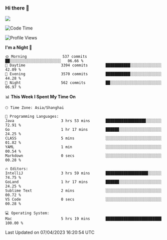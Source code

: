 ### Hi there 👋

<!--
**JJAYCHEN1e/jjaychen1e** is a ✨ _special_ ✨ repository because its `README.md` (this file) appears on your GitHub profile.

Here are some ideas to get you started:

- 🔭 I’m currently working on ...
- 🌱 I’m currently learning ...
- 👯 I’m looking to collaborate on ...
- 🤔 I’m looking for help with ...
- 💬 Ask me about ...
- 📫 How to reach me: ...
- 😄 Pronouns: ...
- ⚡ Fun fact: ...
-->

[![](https://github-readme-stats.vercel.app/api?username=jjaychen1e&show_icons=true)](https://github.com/jjaychen1e/github-readme-stats?count_private=true)

<!--START_SECTION:waka-->
![Code Time](http://img.shields.io/badge/Code%20Time-589%20hrs%2014%20mins-blue)

![Profile Views](http://img.shields.io/badge/Profile%20Views-1-blue)

**I'm a Night 🦉** 

```text
🌞 Morning                537 commits         ██░░░░░░░░░░░░░░░░░░░░░░░   06.66 % 
🌆 Daytime                3394 commits        ███████████░░░░░░░░░░░░░░   42.09 % 
🌃 Evening                3570 commits        ███████████░░░░░░░░░░░░░░   44.28 % 
🌙 Night                  562 commits         ██░░░░░░░░░░░░░░░░░░░░░░░   06.97 % 
```


📊 **This Week I Spent My Time On** 

```text
🕑︎ Time Zone: Asia/Shanghai

💬 Programming Languages: 
Java                     3 hrs 53 mins       ██████████████████░░░░░░░   72.91 % 
Go                       1 hr 17 mins        ██████░░░░░░░░░░░░░░░░░░░   24.25 % 
CLASS                    5 mins              ░░░░░░░░░░░░░░░░░░░░░░░░░   01.82 % 
YAML                     1 min               ░░░░░░░░░░░░░░░░░░░░░░░░░   00.54 % 
Markdown                 0 secs              ░░░░░░░░░░░░░░░░░░░░░░░░░   00.28 % 

🔥 Editors: 
IntelliJ                 3 hrs 59 mins       ███████████████████░░░░░░   74.75 % 
GoLand                   1 hr 17 mins        ██████░░░░░░░░░░░░░░░░░░░   24.25 % 
Sublime Text             2 mins              ░░░░░░░░░░░░░░░░░░░░░░░░░   00.72 % 
VS Code                  0 secs              ░░░░░░░░░░░░░░░░░░░░░░░░░   00.28 % 

💻 Operating System: 
Mac                      5 hrs 19 mins       █████████████████████████   100.00 % 
```


 Last Updated on 07/04/2023 16:20:54 UTC
<!--END_SECTION:waka-->

